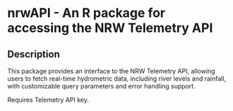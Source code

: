 # nrwAPI - An R package for accessing the NRW Telemetry API
## Description 
This package provides an interface to the NRW Telemetry API, allowing users to fetch real-time hydrometric data, including river levels and rainfall, with customizable query parameters and error handling support.

Requires Telemetry API key. 

